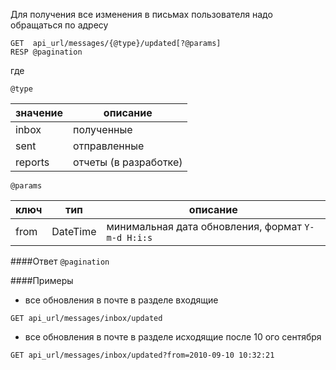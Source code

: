 Для получения все изменения в письмах пользователя надо 
обращаться по адресу


```
GET  api_url/messages/{@type}/updated[?@params]
RESP @pagination
```
где 

`@type`

значение | описание 
---|---
inbox | полученные 
sent | отправленные 
reports | отчеты (в разработке) 

`@params` 

ключ | тип | описание 
---|---|---
from | DateTime |минимальная дата обновления, формат `Y-m-d H:i:s`

####Ответ
`@pagination`


####Примеры
+ все обновления в почте в разделе входящие

`GET api_url/messages/inbox/updated`



+ все обновления в почте в разделе исходящие после 10 ого cентября

`GET api_url/messages/inbox/updated?from=2010-09-10 10:32:21`
